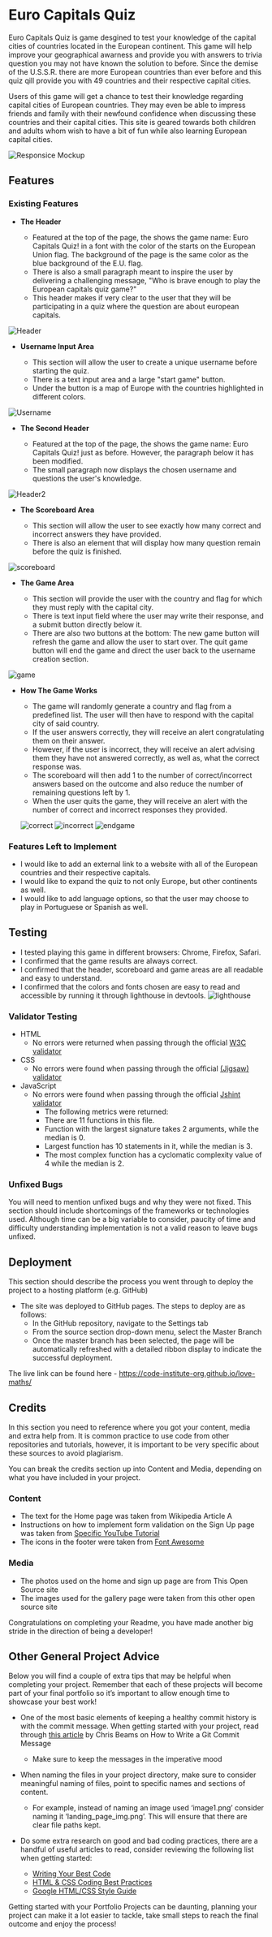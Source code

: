 # Euro Capitals Quiz

Euro Capitals Quiz is game desgined to test your knowledge of the capital cities of countries located in the European continent. This game will help improve your geographical awarness and provide you with answers to trivia question you may not have known the solution to before. Since the demise of the U.S.S.R. there are more European countries than ever before and this quiz qill provide you with 49 countries and their respective capital cities.  

Users of this game will get a chance to test their knowledge regarding capital cities of European countries. They may even be able to impress friends and family with their newfound confidence when discussing these countries and their capital cities. This site is geared towards both children and adults whom wish to have a bit of fun while also learning European capital cities.

![Responsice Mockup](./assets/images/screenshots/responsive-project.png)

## Features 

### Existing Features

- __The Header__

  - Featured at the top of the page, the shows the game name: Euro Capitals Quiz! in a font with the color of the starts on the European Union flag. The background of the page is the same color as the blue background of the E.U. flag.
  - There is also a small paragraph meant to inspire the user by delivering a challenging message, "Who is brave enough to play the European capitals quiz game?"
  - This header makes if very clear to the user that they will be participating in a quiz where the question are about european capitals.

![Header](./assets/images/screenshots/header-1.png)

- __Username Input Area__

  - This section will allow the user to create a unique  username before starting the quiz.
  - There is a text input area and a large "start game" button.
  - Under the button is a map of Europe with the countries highlighted in different colors. 

![Username](./assets/images/screenshots/username-area.png)

- __The Second Header__

  - Featured at the top of the page, the shows the game name: Euro Capitals Quiz! just as before. However, the paragraph below it has been modified.
  - The small paragraph now displays the chosen username and questions the user's knowledge. 

![Header2](./assets/images/screenshots/header-2.png)

- __The Scoreboard Area__

  - This section will allow the user to see exactly how many correct and incorrect answers they have provided.
  - There is also an element that will display how many question remain before the quiz is finished.

![scoreboard](./assets/images/screenshots/scoreboard.png)

- __The Game Area__

  - This section will provide the user with the country and flag for which they must reply with the capital city.
  - There is text input field where the user may write their response, and a submit button directly below it.
  - There are also two buttons at the bottom: The new game button will refresh the game and allow the user to start over. The quit game button will end the game and direct the user back to the username creation section.

![game](./assets/images/screenshots/game-area.png)

- __How The Game Works__

  - The game will randomly generate a country and flag from a predefined list. The user will then have to respond with the capital city of said country.
  - If the user answers correctly, they will receive an alert congratulating them on their answer.
  - However, if the user is incorrect, they will receive an alert advising them they have not answered correctly, as well as, what the correct response was.
  - The scoreboard will then add 1 to the number of correct/incorrect answers based on the outcome and also reduce the number of remaining questions left by 1.
  - When the user quits the game, they will receive an alert with the number of correct and incorrect responses they provided.

  ![correct](./assets/images/screenshots/correct.png) ![incorrect](./assets/images/screenshots/incorrect.png) ![endgame](./assets/images/screenshots/endgame.png)

### Features Left to Implement

- I would like to add an external link to a website with all of the European countries and their respective capitals.
- I would like to expand the quiz to not only Europe, but other continents as well.
- I would like to add language options, so that the user may choose to play in Portuguese or Spanish as well.

## Testing 

- I tested playing this game in different browsers: Chrome, Firefox, Safari.
- I confirmed that the game results are always correct.
- I confirmed that the header, scoreboard and game areas are all readable and easy to understand.
- I confirmed that the colors and fonts chosen are easy to read and accessible by running it through lighthouse in devtools.
![lighthouse](./assets/images/screenshots/lighthouse.png)


### Validator Testing 

- HTML
    - No errors were returned when passing through the official [W3C validator](https://validator.w3.org/nu/?doc=https%3A%2F%2Fcode-institute-org.github.io%2Flove-maths%2F)
- CSS
    - No errors were found when passing through the official [(Jigsaw) validator](https://jigsaw.w3.org/css-validator/validator?uri=https%3A%2F%2Fvalidator.w3.org%2Fnu%2F%3Fdoc%3Dhttps%253A%252F%252Fcode-institute-org.github.io%252Flove-maths%252F&profile=css3svg&usermedium=all&warning=1&vextwarning=&lang=en)
- JavaScript
    - No errors were found when passing through the official [Jshint validator](https://jshint.com/)
      - The following metrics were returned: 
      - There are 11 functions in this file.
      - Function with the largest signature takes 2 arguments, while the median is 0.
      - Largest function has 10 statements in it, while the median is 3.
      - The most complex function has a cyclomatic complexity value of 4 while the median is 2.

### Unfixed Bugs

You will need to mention unfixed bugs and why they were not fixed. This section should include shortcomings of the frameworks or technologies used. Although time can be a big variable to consider, paucity of time and difficulty understanding implementation is not a valid reason to leave bugs unfixed. 

## Deployment

This section should describe the process you went through to deploy the project to a hosting platform (e.g. GitHub) 

- The site was deployed to GitHub pages. The steps to deploy are as follows: 
  - In the GitHub repository, navigate to the Settings tab 
  - From the source section drop-down menu, select the Master Branch
  - Once the master branch has been selected, the page will be automatically refreshed with a detailed ribbon display to indicate the successful deployment. 

The live link can be found here - https://code-institute-org.github.io/love-maths/


## Credits 

In this section you need to reference where you got your content, media and extra help from. It is common practice to use code from other repositories and tutorials, however, it is important to be very specific about these sources to avoid plagiarism. 

You can break the credits section up into Content and Media, depending on what you have included in your project. 

### Content 

- The text for the Home page was taken from Wikipedia Article A
- Instructions on how to implement form validation on the Sign Up page was taken from [Specific YouTube Tutorial](https://www.youtube.com/)
- The icons in the footer were taken from [Font Awesome](https://fontawesome.com/)

### Media

- The photos used on the home and sign up page are from This Open Source site
- The images used for the gallery page were taken from this other open source site


Congratulations on completing your Readme, you have made another big stride in the direction of being a developer! 

## Other General Project Advice

Below you will find a couple of extra tips that may be helpful when completing your project. Remember that each of these projects will become part of your final portfolio so it’s important to allow enough time to showcase your best work! 

- One of the most basic elements of keeping a healthy commit history is with the commit message. When getting started with your project, read through [this article](https://chris.beams.io/posts/git-commit/) by Chris Beams on How to Write  a Git Commit Message 
  - Make sure to keep the messages in the imperative mood 

- When naming the files in your project directory, make sure to consider meaningful naming of files, point to specific names and sections of content.
  - For example, instead of naming an image used ‘image1.png’ consider naming it ‘landing_page_img.png’. This will ensure that there are clear file paths kept. 

- Do some extra research on good and bad coding practices, there are a handful of useful articles to read, consider reviewing the following list when getting started:
  - [Writing Your Best Code](https://learn.shayhowe.com/html-css/writing-your-best-code/)
  - [HTML & CSS Coding Best Practices](https://medium.com/@inceptiondj.info/html-css-coding-best-practice-fadb9870a00f)
  - [Google HTML/CSS Style Guide](https://google.github.io/styleguide/htmlcssguide.html#General)

Getting started with your Portfolio Projects can be daunting, planning your project can make it a lot easier to tackle, take small steps to reach the final outcome and enjoy the process! 